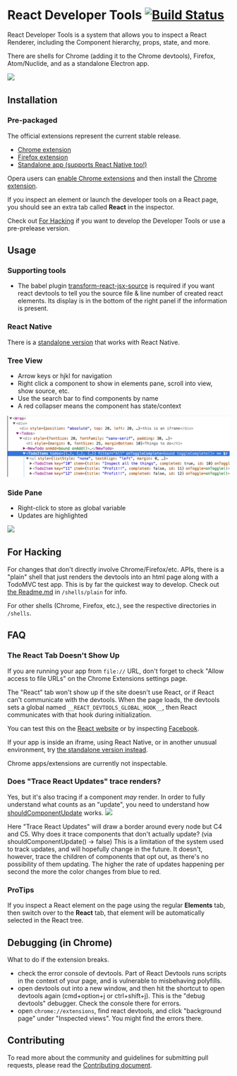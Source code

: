 # React Developer Tools [![Build Status](https://travis-ci.org/facebook/react-devtools.svg?branch=master)](https://travis-ci.org/facebook/react-devtools)

React Developer Tools is a system that allows you to inspect a React Renderer,
including the Component hierarchy, props, state, and more.

There are shells for Chrome (adding it to the Chrome devtools), Firefox,
Atom/Nuclide, and as a standalone Electron app.

![](/images/devtools-full.gif)

## Installation

### Pre-packaged
The official extensions represent the current stable release.

- [Chrome extension](https://chrome.google.com/webstore/detail/react-developer-tools/fmkadmapgofadopljbjfkapdkoienihi)
- [Firefox extension](https://addons.mozilla.org/firefox/addon/react-devtools/)
- [Standalone app (supports React Native too!)](https://github.com/facebook/react-devtools/blob/master/packages/react-devtools/README.md)

Opera users can [enable Chrome extensions](https://addons.opera.com/extensions/details/download-chrome-extension-9/) and then install the [Chrome extension](https://chrome.google.com/webstore/detail/react-developer-tools/fmkadmapgofadopljbjfkapdkoienihi).

If you inspect an element or launch the developer tools on a React page, you
should see an extra tab called **React** in the inspector.

Check out [For Hacking](#for-hacking) if you want to develop the Developer
Tools or use a pre-prelease version.

## Usage

### Supporting tools

- The babel plugin [transform-react-jsx-source](https://github.com/babel/babel/tree/master/packages/babel-plugin-transform-react-jsx-source) is required if you want react devtools to tell you the source file & line number of created react elements. Its display is in the bottom of the right panel if the information is present.

### React Native

There is a [standalone version](https://github.com/facebook/react-devtools/blob/master/packages/react-devtools/README.md) that works with React Native.

### Tree View

- Arrow keys or hjkl for navigation
- Right click a component to show in elements pane, scroll into view, show
  source, etc.
- Use the search bar to find components by name
- A red collapser means the component has state/context

![](/images/devtools-tree-view.png)

### Side Pane

- Right-click to store as global variable
- Updates are highlighted

![](/images/devtools-side-pane.gif)

## For Hacking
For changes that don't directly involve Chrome/Firefox/etc. APIs, there is a
"plain" shell that just renders the devtools into an html page along with a
TodoMVC test app. This is by far the quickest way to develop. Check out
[the Readme.md](/shells/plain) in `/shells/plain` for info.

For other shells (Chrome, Firefox, etc.), see the respective directories in `/shells`.

## FAQ

### The React Tab Doesn't Show Up

If you are running your app from `file://` URL, don't forget to check "Allow access to file URLs" on the Chrome Extensions settings page.

The "React" tab won't show up if the site doesn't use React, or if React can't communicate with the devtools. When the page loads, the devtools sets a global named `__REACT_DEVTOOLS_GLOBAL_HOOK__`, then React communicates with that hook during initialization.

You can test this on the [React website](http://facebook.github.io/react/) or by inspecting [Facebook](https://www.facebook.com/).

If your app is inside an iframe, using React Native, or in another unusual environment, try [the standalone version instead](https://github.com/facebook/react-devtools/tree/master/packages/react-devtools).

Chrome apps/extensions are currently not inspectable.

### Does "Trace React Updates" trace renders?

Yes, but it's also tracing if a component *may* render.
In order to fully understand what counts as an "update", you need to understand how [shouldComponentUpdate](https://facebook.github.io/react/docs/advanced-performance.html#shouldcomponentupdate-in-action) works.
![](https://facebook.github.io/react/img/docs/should-component-update.png)

Here "Trace React Updates" will draw a border around every node but C4 and C5.
Why does it trace components that don't actually update? (via shouldComponentUpdate() -> false) 
This is a limitation of the system used to track updates, and will hopefully change in the future. It doesn't, however, trace the children of components that opt out, as there's no possibility of them updating.
The higher the rate of updates happening per second the more the color changes from blue to red.

### ProTips

If you inspect a React element on the page using the regular **Elements** tab,
then switch over to the **React** tab, that element will be automatically
selected in the React tree.

## Debugging (in Chrome)

What to do if the extension breaks.

- check the error console of devtools. Part of React Devtools runs scripts in
    the context of your page, and is vulnerable to misbehaving polyfills.
- open devtools out into a new window, and then hit the shortcut to open
    devtools again (cmd+option+j or ctrl+shift+j). This is the "debug
    devtools" debugger. Check the console there for errors.
- open `chrome://extensions`, find react devtools, and click "background page"
    under "Inspected views". You might find the errors there.

## Contributing

To read more about the community and guidelines for submitting pull requests,
please read the [Contributing document](CONTRIBUTING.md).
